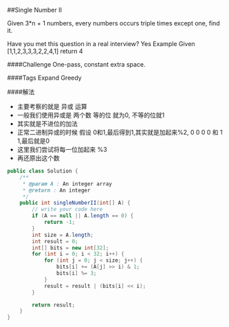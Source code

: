 ##Single Number II

Given 3*n + 1 numbers, every numbers occurs triple times except one, find it.

Have you met this question in a real interview? Yes
Example
Given [1,1,2,3,3,3,2,2,4,1] return 4

####Challenge
One-pass, constant extra space.

####Tags Expand
Greedy

####解法
- 主要考察的就是 异或 运算
- 一般我们使用异或是 两个数 等的位 就为0, 不等的位就1
- 其实就是不进位的加法
- 正常二进制异或的时候 假设 0和1,最后得到1,其实就是加起来%2, 0 0 0 0 和 1 1,最后就是0
- 这里我们尝试将每一位加起来 %3
- 再还原出这个数


```java
public class Solution {
	/**
	 * @param A : An integer array
	 * @return : An integer
	 */
    public int singleNumberII(int[] A) {
        // write your code here
        if (A == null || A.length == 0) {
            return -1;
        }
        int size = A.length;
        int result = 0;
        int[] bits = new int[32];
        for (int i = 0; i < 32; i++) {
            for (int j = 0; j < size; j++) {
                bits[i] += (A[j] >> i) & 1;
                bits[i] %= 3;
            }
            result = result | (bits[i] << i);
        }

        return result;
    }
}

```
